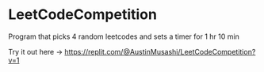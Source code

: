 # LeetCodeCompetition
Program that picks 4 random leetcodes and sets a timer for 1 hr 10 min

Try it out here -> https://replit.com/@AustinMusashi/LeetCodeCompetition?v=1
